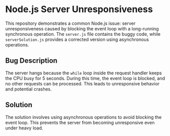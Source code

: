 # Node.js Server Unresponsiveness

This repository demonstrates a common Node.js issue: server unresponsiveness caused by blocking the event loop with a long-running synchronous operation. The `server.js` file contains the buggy code, while `serverSolution.js` provides a corrected version using asynchronous operations.

## Bug Description

The server hangs because the `while` loop inside the request handler keeps the CPU busy for 5 seconds. During this time, the event loop is blocked, and no other requests can be processed.  This leads to unresponsive behavior and potential crashes.

## Solution

The solution involves using asynchronous operations to avoid blocking the event loop.  This prevents the server from becoming unresponsive even under heavy load.